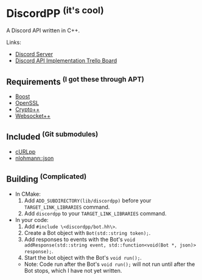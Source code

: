 DiscordPP <sup>(it's cool)</sup>
===
A Discord API written in C++.

Links:
* [Discord Server](https://discord.gg/0usP6xmT4sQ4kIDh)
* [Discord API Implementation Trello Board](https://trello.com/b/XZVPL956/discord)

Requirements <sup>(I got these through APT)</sup>
---
* [Boost](http://www.boost.org/)
* [OpenSSL](https://www.openssl.org/)
* [Crypto++](https://www.cryptopp.com/)
* [Websocket++](http://www.zaphoyd.com/websocketpp)

Included <sup>(Git submodules)</sup>
---
* [cURLpp](https://github.com/jpbarrette/curlpp)
* [nlohmann::json](https://github.com/nlohmann/json)

Building <sup>(Complicated)</sup>
---
* In CMake:
    1. Add `ADD_SUBDIRECTORY(lib/discordpp)` before your `TARGET_LINK_LIBRARIES` command.
    2. Add `discordpp` to your `TARGET_LINK_LIBRARIES` command.
* In your code:
    1. Add `#include \<discordpp/bot.hh\>`.
    2. Create a Bot object with `Bot(std::string token);`.
    3. Add responses to events with the Bot's `void addResponse(std::string event, std::function<void(Bot *, json)> response);`.
    4. Start the bot object with the Bot's `void run();`.
    * Note: Code run after the Bot's `void run();` will not run until after the Bot stops, which I have not yet written.
